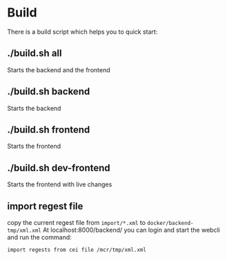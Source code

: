 # Build

There is a build script which helps you to quick start:

## ./build.sh all
Starts the backend and the frontend

## ./build.sh backend
Starts the backend

## ./build.sh frontend
Starts the frontend

## ./build.sh dev-frontend
Starts the frontend with live changes

## import regest file
copy the current regest file from `import/*.xml` to `docker/backend-tmp/xml.xml`
At localhost:8000/backend/ you can login and start the webcli and run the command:
``` 
import regests from cei file /mcr/tmp/xml.xml
```
